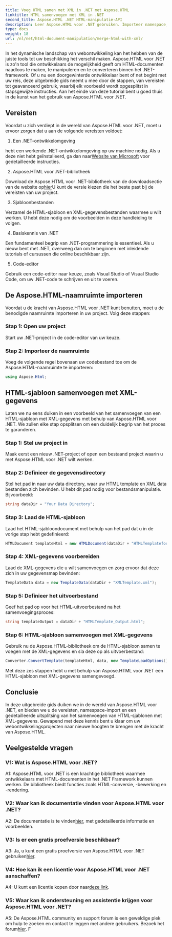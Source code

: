 ```yaml
---
title: Voeg HTML samen met XML in .NET met Aspose.HTML
linktitle: HTML samenvoegen met XML in .NET
second_title: Aspose.HTML .NET HTML-manipulatie-API
description: Leer Aspose.HTML voor .NET gebruiken. Importeer namespace, voeg HTML samen met XML en verbeter uw webontwikkelingsvaardigheden met deze uitgebreide gids.
type: docs
weight: 18
url: /nl/net/html-document-manipulation/merge-html-with-xml/
---
```


In het dynamische landschap van webontwikkeling kan het hebben van de juiste tools tot uw beschikking het verschil maken. Aspose.HTML voor .NET is zo'n tool die ontwikkelaars de mogelijkheid geeft om HTML-documenten naadloos te maken, te manipuleren en te converteren binnen het .NET-framework. Of u nu een doorgewinterde ontwikkelaar bent of net begint met uw reis, deze uitgebreide gids neemt u mee door de stappen, van vereisten tot geavanceerd gebruik, waarbij elk voorbeeld wordt opgesplitst in stapsgewijze instructies. Aan het einde van deze tutorial bent u goed thuis in de kunst van het gebruik van Aspose.HTML voor .NET.

## Vereisten

Voordat u zich verdiept in de wereld van Aspose.HTML voor .NET, moet u ervoor zorgen dat u aan de volgende vereisten voldoet:

1. Een .NET-ontwikkelomgeving

 hebt een werkende .NET-ontwikkelomgeving op uw machine nodig. Als u deze niet hebt geïnstalleerd, ga dan naar[Website van Microsoft](https://docs.microsoft.com/en-us/dotnet/core/install/) voor gedetailleerde instructies.

2. Aspose.HTML voor .NET-bibliotheek

 Download de Aspose.HTML voor .NET-bibliotheek van de downloadsectie van de website op[hier](https://releases.aspose.com/html/net/)U kunt de versie kiezen die het beste past bij de vereisten van uw project.

3. Sjabloonbestanden

Verzamel de HTML-sjabloon en XML-gegevensbestanden waarmee u wilt werken. U hebt deze nodig om de voorbeelden in deze handleiding te volgen.

4. Basiskennis van .NET

Een fundamenteel begrip van .NET-programmering is essentieel. Als u nieuw bent met .NET, overweeg dan om te beginnen met inleidende tutorials of cursussen die online beschikbaar zijn.

5. Code-editor

Gebruik een code-editor naar keuze, zoals Visual Studio of Visual Studio Code, om uw .NET-code te schrijven en uit te voeren.

## De Aspose.HTML-naamruimte importeren

Voordat u de kracht van Aspose.HTML voor .NET kunt benutten, moet u de benodigde naamruimte importeren in uw project. Volg deze stappen:

### Stap 1: Open uw project

Start uw .NET-project in de code-editor van uw keuze.

### Stap 2: Importeer de naamruimte

Voeg de volgende regel bovenaan uw codebestand toe om de Aspose.HTML-naamruimte te importeren:

```csharp
using Aspose.Html;
```

## HTML-sjabloon samenvoegen met XML-gegevens

Laten we nu eens duiken in een voorbeeld van het samenvoegen van een HTML-sjabloon met XML-gegevens met behulp van Aspose.HTML voor .NET. We zullen elke stap opsplitsen om een duidelijk begrip van het proces te garanderen.

### Stap 1: Stel uw project in

Maak eerst een nieuw .NET-project of open een bestaand project waarin u met Aspose.HTML voor .NET wilt werken.

### Stap 2: Definieer de gegevensdirectory

Stel het pad in naar uw data directory, waar uw HTML template en XML data bestanden zich bevinden. U hebt dit pad nodig voor bestandsmanipulatie. Bijvoorbeeld:

```csharp
string dataDir = "Your Data Directory";
```

### Stap 3: Laad de HTML-sjabloon

Laad het HTML-sjabloondocument met behulp van het pad dat u in de vorige stap hebt gedefinieerd:

```csharp
HTMLDocument templateHtml = new HTMLDocument(dataDir + "HTMLTemplateforXML.html");
```

### Stap 4: XML-gegevens voorbereiden

Laad de XML-gegevens die u wilt samenvoegen en zorg ervoor dat deze zich in uw gegevensmap bevinden:

```csharp
TemplateData data = new TemplateData(dataDir + "XMLTemplate.xml");
```

### Stap 5: Definieer het uitvoerbestand

Geef het pad op voor het HTML-uitvoerbestand na het samenvoegingsproces:

```csharp
string templateOutput = dataDir + "HTMLTemplate_Output.html";
```

### Stap 6: HTML-sjabloon samenvoegen met XML-gegevens

Gebruik nu de Aspose.HTML-bibliotheek om de HTML-sjabloon samen te voegen met de XML-gegevens en sla deze op als uitvoerbestand:

```csharp
Converter.ConvertTemplate(templateHtml, data, new TemplateLoadOptions(), templateOutput);
```

Met deze zes stappen hebt u met behulp van Aspose.HTML voor .NET een HTML-sjabloon met XML-gegevens samengevoegd.

## Conclusie

In deze uitgebreide gids duiken we in de wereld van Aspose.HTML voor .NET, en bieden we u de vereisten, namespace-import en een gedetailleerde uitsplitsing van het samenvoegen van HTML-sjablonen met XML-gegevens. Gewapend met deze kennis bent u klaar om uw webontwikkelingsprojecten naar nieuwe hoogten te brengen met de kracht van Aspose.HTML.

## Veelgestelde vragen

### V1: Wat is Aspose.HTML voor .NET?

A1: Aspose.HTML voor .NET is een krachtige bibliotheek waarmee ontwikkelaars met HTML-documenten in het .NET Framework kunnen werken. De bibliotheek biedt functies zoals HTML-conversie, -bewerking en -rendering.

### V2: Waar kan ik documentatie vinden voor Aspose.HTML voor .NET?

 A2: De documentatie is te vinden[hier](https://reference.aspose.com/html/net/), met gedetailleerde informatie en voorbeelden.

### V3: Is er een gratis proefversie beschikbaar?

 A3: Ja, u kunt een gratis proefversie van Aspose.HTML voor .NET gebruiken[hier](https://releases.aspose.com/).

### V4: Hoe kan ik een licentie voor Aspose.HTML voor .NET aanschaffen?

 A4: U kunt een licentie kopen door naar[deze link](https://purchase.aspose.com/buy).

### V5: Waar kan ik ondersteuning en assistentie krijgen voor Aspose.HTML voor .NET?

 A5: De Aspose.HTML community en support forum is een geweldige plek om hulp te zoeken en contact te leggen met andere gebruikers. Bezoek het forum[hier](https://forum.aspose.com/).
F